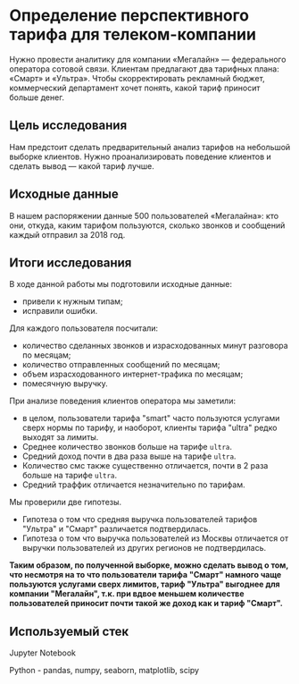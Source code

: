 # Определение перспективного тарифа для телеком-компании

Нужно провести аналитику для компании «Мегалайн» — федерального оператора сотовой связи. Клиентам предлагают два тарифных плана: «Смарт» и «Ультра». Чтобы скорректировать рекламный бюджет, коммерческий департамент хочет понять, какой тариф приносит больше денег.

## Цель исследования

Нам предстоит сделать предварительный анализ тарифов на небольшой выборке клиентов. Нужно проанализировать поведение клиентов и сделать вывод — какой тариф лучше.

## Исходные данные

В нашем распоряжении данные 500 пользователей «Мегалайна»: кто они, откуда, каким тарифом пользуются, сколько звонков и сообщений каждый отправил за 2018 год.

## Итоги исследования

В ходе данной работы мы подготовили исходные данные:
* привели к нужным типам;
* исправили ошибки.
    
Для каждого пользователя посчитали:
* количество сделанных звонков и израсходованных минут разговора по месяцам;
* количество отправленных сообщений по месяцам;
* объем израсходованного интернет-трафика по месяцам;
* помесячную выручку.

При анализе поведения клиентов оператора мы заметили:

* в целом, пользователи тарифа "smart" часто пользуются услугами сверх нормы по тарифу, и наоборот, клиенты тарифа "ultra" редко выходят за лимиты.
* Среднее количество звонков больше на тарифе `ultra`.
* Средний доход почти в два раза выше на тарифе `ultra`.
* Количество смс также существенно отличается, почти в 2 раза больше на тарифе `ultra`.
* Средний траффик отличается незначительно по тарифам.

Мы проверили две гипотезы.
* Гипотеза о том что средняя выручка пользователей тарифов "Ультра" и "Смарт" различается подтвердилась.
* Гипотеза о том что выручка пользователей из Москвы отличается от выручки пользователей из других регионов не подтвердилась.

**Таким образом, по полученной выборке, можно сделать вывод о том, что несмотря на то что пользователи тарифа "Смарт" намного чаще пользуются услугами сверх лимитов, тариф "Ультра" выгоднее для компании "Мегалайн", т.к. при вдвое меньшем количестве пользователей приносит почти такой же доход как и тариф "Смарт".**

## Используемый стек

Jupyter Notebook

Python - pandas, numpy, seaborn, matplotlib, scipy
